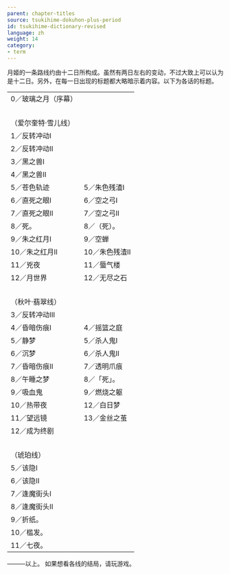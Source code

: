```yaml
---
parent: chapter-titles
source: tsukihime-dokuhon-plus-period
id: tsukihime-dictionary-revised
language: zh
weight: 14
category:
- term
---
```


月姬的一条路线约由十二日所构成。虽然有两日左右的变动，不过大致上可以认为是十二日。另外，在每一日出现的标题都大略暗示着内容。以下为各话的标题。

<table>
  <tr><td>0／玻璃之月（序幕）</td><td></td></tr>
  <tr><td>&nbsp;</td><td>&nbsp;</td></tr>
  <tr><td>（爱尔奎特·雪儿线）</td><td></td></tr>
  <tr><td>1／反转冲动I</td><td></td></tr>
  <tr><td>2／反转冲动II</td><td></td></tr>
  <tr><td>3／黑之兽I</td><td></td></tr>
  <tr><td>4／黑之兽II</td><td></td></tr>
  <tr><td>5／苍色轨迹</td><td>5／朱色残渣I</td></tr>
  <tr><td>6／直死之眼I</td><td>6／空之弓I</td></tr>
  <tr><td>7／直死之眼II</td><td>7／空之弓II</td></tr>
  <tr><td>8／死。</td><td>8／（死）。</td></tr>
  <tr><td>9／朱之红月I</td><td>9／空蝉</td></tr>
  <tr><td>10／朱之红月II</td><td>10／朱色残渣II</td></tr>
  <tr><td>11／兇夜</td><td>11／蜃气楼</td></tr>
  <tr><td>12／月世界</td><td>12／无尽之石</td></tr>
  <tr><td>&nbsp;</td><td>&nbsp;</td></tr>
  <tr><td>（秋叶·翡翠线）</td><td></td></tr>
  <tr><td>3／反转冲动III</td><td></td></tr>
  <tr><td>4／昏暗伤痕I</td><td>4／摇篮之庭</td></tr>
  <tr><td>5／静梦</td><td>5／杀人鬼I</td></tr>
  <tr><td>6／沉梦</td><td>6／杀人鬼II</td></tr>
  <tr><td>7／昏暗伤痕II</td><td>7／透明爪痕</td></tr>
  <tr><td>8／午睡之梦</td><td>8／「死」。</td></tr>
  <tr><td>9／吸血鬼</td><td>9／燃烧之躯</td></tr>
  <tr><td>10／热带夜</td><td>12／白日梦</td></tr>
  <tr><td>11／望远镜</td><td>13／金丝之茧</td></tr>
  <tr><td>12／成为终剧</td><td></td></tr>
  <tr><td>&nbsp;</td><td>&nbsp;</td></tr>
  <tr><td>（琥珀线）</td><td></td></tr>
  <tr><td>5／该隐I</td><td></td></tr>
  <tr><td>6／该隐II</td><td></td></tr>
  <tr><td>7／逢魔街头I</td><td></td></tr>
  <tr><td>8／逢魔街头II</td><td></td></tr>
  <tr><td>9／折纸。</td><td></td></tr>
  <tr><td>10／槛发。</td><td></td></tr>
  <tr><td>11／七夜。</td><td></td></tr></table>

———以上。
如果想看各线的结局，请玩游戏。
